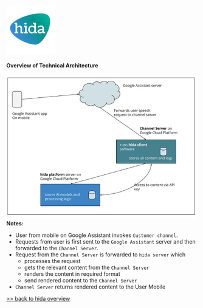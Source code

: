 [![hida](images/hida-128x128.png)](./)

#### Overview of Technical Architecture
![Architecture](images/technical-architecture.jpg)
**Notes:**
- User from mobile on Google Assistant invokes `Customer channel`.
- Requests from user is first sent to the `Google Assistant` server and then forwarded to the `Channel Server`.
- Request from the `Channel Server` is forwarded to `hida server` which 
    * processes the request 
    * gets the relevant content from the `Channel Server`
    * renders the content in required format
    * send rendered content to the `Channel Server`
 - `Channel Server` returns rendered content to the User Mobile 

[>> back to hida overview](./hida-overview.html)
